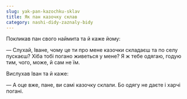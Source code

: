 ```yaml
---
slug: yak-pan-kazochku-sklav
title: Як пан казочку склав
category: nashi-didy-zaznaly-bidy
---
```

Покликав пан свого наймита та й каже йому:

— Слухай, Іване, чому це ти про мене казочки складаєш та по селу пускаєш? Хіба тобі погано живеться у мене? Я ж тебе одягаю, годую тим, чого, може, й сам не їм.

Вислухав Іван та й каже:
  
— А оце вже, пане, ви самі казочку склали. Бо одягу не даєте і харчі погані.
